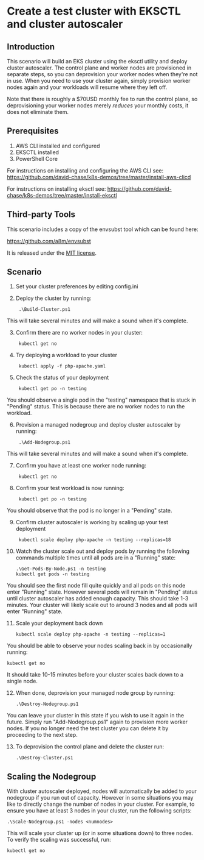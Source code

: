 # Create a test cluster with EKSCTL and cluster autoscaler

## Introduction
This scenario will build an EKS cluster using the eksctl utility and deploy cluster autoscaler.  The control plane and worker nodes are provisioned in separate steps, so you can deprovision your worker nodes when they're not in use.  When you need to use your cluster again, simply provision worker nodes again and your workloads will resume where they left off.

Note that there is roughly a $70USD monthly fee to run the control plane, so deprovisioning your worker nodes merely *reduces* your monthly costs, it does not eliminate them.

## Prerequisites
1. AWS CLI installed and configured
2. EKSCTL installed
3. PowerShell Core

For instructions on installing and configuring the AWS CLI see:
https://github.com/david-chase/k8s-demos/tree/master/install-aws-clicd

For instructions on installing eksctl see:
https://github.com/david-chase/k8s-demos/tree/master/install-eksctl

## Third-party Tools
This scenario includes a copy of the envsubst tool which can be found here:

https://github.com/a8m/envsubst

It is released under the [MIT license](https://github.com/a8m/envsubst/blob/master/LICENSE).

## Scenario

1. Set your cluster preferences by editing config.ini
2. Deploy the cluster by running:

        .\Build-Cluster.ps1

This will take several minutes and will make a sound when it's complete.

3. Confirm there are no worker nodes in your cluster:

        kubectl get no

4. Try deploying a workload to your cluster

        kubectl apply -f php-apache.yaml

5. Check the status of your deployment

        kubectl get po -n testing

You should observe a single pod in the "testing" namespace that is stuck in "Pending" status.  This is because there are no worker nodes to run the workload.

6. Provision a managed nodegroup and deploy cluster autoscaler by running:

        .\Add-Nodegroup.ps1

This will take several minutes and will make a sound when it's complete.

7. Confirm you have at least one worker node running:

        kubectl get no

8. Confirm your test workload is now running:

        kubectl get po -n testing

You should observe that the pod is no longer in a "Pending" state.

9. Confirm cluster autoscaler is working by scaling up your test deployment

        kubectl scale deploy php-apache -n testing --replicas=18

10. Watch the cluster scale out and deploy pods by running the following commands multiple times until all pods are in a "Running" state:

        .\Get-Pods-By-Node.ps1 -n testing
        kubectl get pods -n testing

You should see the first node fill quite quickly and all pods on this node enter "Running" state.  However several pods will remain in "Pending" status until cluster autoscaler has added enough capacity.  This should take 1-3 minutes.  Your cluster will likely scale out to around 3 nodes and all pods will enter "Running" state. 

11. Scale your deployment back down 

        kubectl scale deploy php-apache -n testing --replicas=1

You should be able to observe your nodes scaling back in by occasionally running:

    kubectl get no

It should take 10-15 minutes before your cluster scales back down to a single node.

12. When done, deprovision your managed node group by running:

        .\Destroy-Nodegroup.ps1

You can leave your cluster in this state if you wish to use it again in the future.  Simply run "Add-Nodegroup.ps1" again to provision more worker nodes.  If you no longer need the test cluster you can delete it by proceeding to the next step.

13. To deprovision the control plane and delete the cluster run:

        .\Destroy-Cluster.ps1

## Scaling the Nodegroup
With cluster autoscaler deployed, nodes will automatically be added to your nodegroup if you run out of capacity.  However in some situations you may like to directly change the number of nodes in your cluster.  For example, to ensure you have at least 3 nodes in your cluster, run the following scripts:

    .\Scale-Nodegroup.ps1 -nodes <numnodes>

This will scale your cluster up (or in some situations down) to three nodes.  To verify the scaling was successful, run:

    kubectl get no

